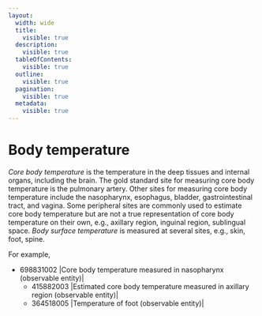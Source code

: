 ```yaml
---
layout:
  width: wide
  title:
    visible: true
  description:
    visible: true
  tableOfContents:
    visible: true
  outline:
    visible: true
  pagination:
    visible: true
  metadata:
    visible: true
---
```


# Body temperature

_Core body temperature_ is the temperature in the deep tissues and internal organs, including the brain. The gold standard site for measuring core body temperature is the pulmonary artery. Other sites for measuring core body temperature include the nasopharynx, esophagus, bladder, gastrointestinal tract, and vagina. Some peripheral sites are commonly used to estimate core body temperature but are not a true representation of core body temperature on their own, e.g., axillary region, inguinal region, sublingual space. _Body surface temperature_ is measured at several sites, e.g., skin, foot, spine.

For example,

* 698831002 |Core body temperature measured in nasopharynx (observable entity)|
    * 415882003 |Estimated core body temperature measured in axillary region (observable entity)|
    * 364518005 |Temperature of foot (observable entity)|

